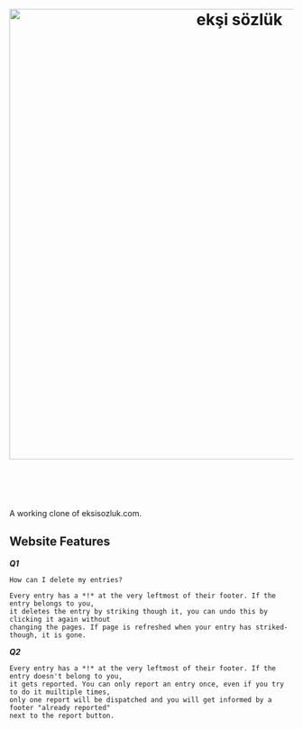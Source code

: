 <h1 align="center">
	<br>
	<img width="800" src="https://eksisozluk.com/content/img/new-design/eksisozluk_logo.svg" alt="ekşi sözlük">
	<br>
  <br>
  <br>
</h1>

A working clone of eksisozluk.com.

## Website Features

***Q1***
````
How can I delete my entries?

Every entry has a *!* at the very leftmost of their footer. If the entry belongs to you,
it deletes the entry by striking though it, you can undo this by clicking it again without
changing the pages. If page is refreshed when your entry has striked-though, it is gone.
````
***Q2***
````
Every entry has a *!* at the very leftmost of their footer. If the entry doesn't belong to you,
it gets reported. You can only report an entry once, even if you try to do it muiltiple times,
only one report will be dispatched and you will get informed by a footer "already reported" 
next to the report button.
````
